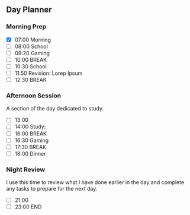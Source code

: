 ## Day Planner
### Morning Prep

- [x] 07:00 Morning
- [ ] 08:00 School
- [ ] 09:20 Gaming
- [ ] 10:00 BREAK
- [ ] 10:30 School
- [ ] 11:50 Revision: Lorep Ipsum
- [ ] 12:30 BREAK

### Afternoon Session

A section of the day dedicated to study.

- [ ] 13:00
- [ ] 14:00 Study:
- [ ] 16:00 BREAK
- [ ] 16:30 Gaming
- [ ] 17:30 BREAK
- [ ] 18:00 Dinner

### Night Review

I use this time to review what I have done earlier in the day and complete any tasks to prepare for the next day.

- [ ] 21:00
- [ ] 23:00 END
